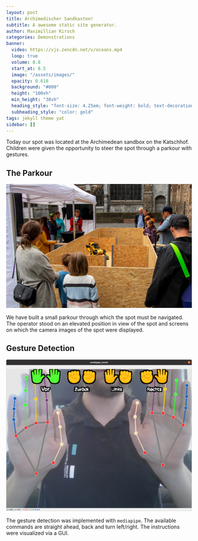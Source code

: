 ```yaml
---
layout: post
title: Archimedischer Sandkasten!
subtitle: A awesome static site generator.
author: Maximillian Kirsch
categories: Demonstrations
banner:
  video: https://vjs.zencdn.net/v/oceans.mp4
  loop: true
  volume: 0.8
  start_at: 8.5
  image: "/assets/images/"
  opacity: 0.618
  background: "#000"
  height: "100vh"
  min_height: "38vh"
  heading_style: "font-size: 4.25em; font-weight: bold; text-decoration: underline"
  subheading_style: "color: gold"
tags: jekyll theme yat
sidebar: []
---
```


Today our spot was located at the Archimedean sandbox on the Katschhof. Children were given the opportunity to steer the spot through a parkour with gestures.

## The Parkour

![Parkour](/assets/images/Sandkasten_0.jpg "The Parkour")

We have built a small parkour through which the spot must be navigated. The operator stood on an elevated position in view of the spot and screens on which the camera images of the spot were displayed.

## Gesture Detection

![Gestures](/assets/images/gestures.png "Gesture Detection")

The gesture detection was implemented with `mediapipe`. The available commands are straight ahead, back and turn left/right. The instructions were visualized via a GUI.